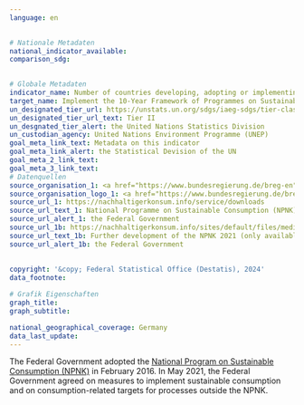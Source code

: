 ```yaml
---
language: en
    

# Nationale Metadaten    
national_indicator_available:     
comparison_sdg:     
    

# Globale Metadaten    
indicator_name: Number of countries developing, adopting or implementing policy instruments aimed at supporting the shift to sustainable consumption and production    
target_name: Implement the 10-Year Framework of Programmes on Sustainable Consumption and Production Patterns, all countries taking action, with developed countries taking the lead, taking into account the development and capabilities of developing countries    
un_designated_tier_url: https://unstats.un.org/sdgs/iaeg-sdgs/tier-classification/    
un_designated_tier_url_text: Tier II    
un_desgnated_tier_alert: the United Nations Statistics Division    
un_custodian_agency: United Nations Environment Programme (UNEP)    
goal_meta_link_text: Metadata on this indicator    
goal_meta_link_alert: the Statistical Devision of the UN    
goal_meta_2_link_text:     
goal_meta_3_link_text:         
# Datenquellen
source_organisation_1: <a href="https://www.bundesregierung.de/breg-en" target="_blank" onclick="return confirm_alert('the Federal Government','En');" title="Click here to go to the website of the organisation The Federal Government."> The Federal Government </a>
source_organisation_logo_1: <a href="https://www.bundesregierung.de/breg-en" target="_blank" onclick="return confirm_alert('the Federal Government','En');"><img src="https://sdg-indikatoren.de/public/OrgImgEn/bundesregierung.png" alt="Logo bundesregierung" style="height:60px; width:148px"/></a>
source_url_1: https://nachhaltigerkonsum.info/service/downloads
source_url_text_1: National Programme on Sustainable Consumption (NPNK)
source_url_alert_1: the Federal Government
source_url_1b: https://nachhaltigerkonsum.info/sites/default/files/medien/dokumente/beschluss-sts-ausschuss-5-2021-nachhaltiger-konsum-data.pdf
source_url_text_1b: Further development of the NPNK 2021 (only available in German)
source_url_alert_1b: the Federal Government
    
    
copyright: '&copy; Federal Statistical Office (Destatis), 2024'    
data_footnote:     

# Grafik Eigenschaften    
graph_title: 
graph_subtitle:     

national_geographical_coverage: Germany    
data_last_update:     
---
```



The Federal Government adopted the <a href="https://nachhaltigerkonsum.info/service/downloads" target="_blank" onclick="return confirm_alert('the Kompetenzzentrums Nachhaltiger Konsum','En');">National Program on Sustainable Consumption (NPNK)</a> in February 2016. In May 2021, the Federal Government agreed on measures to implement sustainable consumption and on consumption-related targets for processes outside the NPNK.
